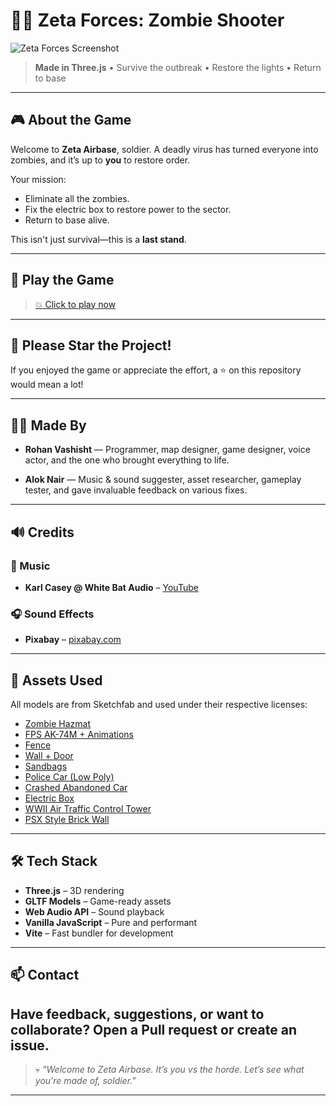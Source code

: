# 🧟‍♂️ Zeta Forces: Zombie Shooter

![Zeta Forces Screenshot](./public/image.png)

> **Made in Three.js** • Survive the outbreak • Restore the lights • Return to base

---

## 🎮 About the Game

Welcome to **Zeta Airbase**, soldier.
A deadly virus has turned everyone into zombies, and it’s up to **you** to restore order.

Your mission:

* Eliminate all the zombies.
* Fix the electric box to restore power to the sector.
* Return to base alive.

This isn't just survival—this is a **last stand**.

---

## 🚀 Play the Game

> [💥 Click to play now](https://www.zombiestrike.monster/)

---

## 🌟 Please Star the Project!

If you enjoyed the game or appreciate the effort, a ⭐ on this repository would mean a lot!

---

## 👨‍💻 Made By

* **Rohan Vashisht** —
  Programmer, map designer, game designer, voice actor, and the one who brought everything to life.

* **Alok Nair** —
  Music & sound suggester, asset researcher, gameplay tester, and gave invaluable feedback on various fixes.

---

## 🔊 Credits

### 🎵 Music

* **Karl Casey @ White Bat Audio** – [YouTube](https://www.youtube.com/@WhiteBatAudio)

### 🎧 Sound Effects

* **Pixabay** – [pixabay.com](https://pixabay.com)

---

## 🧱 Assets Used

All models are from Sketchfab and used under their respective licenses:

* [Zombie Hazmat](https://sketchfab.com/3d-models/zombie-hazmat-49b3b4307f6a4d2386fdb02354158d04#download)
* [FPS AK-74M + Animations](https://sketchfab.com/3d-models/fps-ak-74m-animations-94be8385c402474cacd39bc096c6ca14)
* [Fence](https://sketchfab.com/3d-models/fence-0adbc93269c94b70b99d0627a3ee54f5)
* [Wall + Door](https://sketchfab.com/3d-models/wall-door-19mb-cac51dfd82784736a726bba118e86de9)
* [Sandbags](https://sketchfab.com/3d-models/sand-bags-e02685e0047948aabc75227cb1962d05#download)
* [Police Car (Low Poly)](https://sketchfab.com/3d-models/prototipo-speciale-police-95-low-poly-model-63aa215521334cef9c4d8c4c391252ad)
* [Crashed Abandoned Car](https://sketchfab.com/3d-models/crashed-abandoned-car-game-ready-66ef51a84c9843dda53bf0b4b9020011#download)
* [Electric Box](https://sketchfab.com/3d-models/electric-box-c7bba1e774d94e67b410e4c9fdfdee34#download)
* [WWII Air Traffic Control Tower](https://sketchfab.com/3d-models/wwii-air-trafic-control-tower-9e7f035ed7f4449593ad1bebe6ac71b1)
* [PSX Style Brick Wall](https://sketchfab.com/3d-models/psx-style-brick-wall-80e53aac4eaa4aa99750f2429a4fe9f2#download)

---

## 🛠️ Tech Stack

* **Three.js** – 3D rendering
* **GLTF Models** – Game-ready assets
* **Web Audio API** – Sound playback
* **Vanilla JavaScript** – Pure and performant
* **Vite** – Fast bundler for development

---

## 📫 Contact

Have feedback, suggestions, or want to collaborate?
Open a Pull request or create an issue.
---

> 💀 *"Welcome to Zeta Airbase. It’s you vs the horde. Let’s see what you’re made of, soldier."*

---
